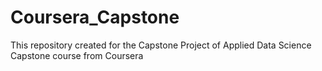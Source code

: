 # Coursera_Capstone
This repository created for the Capstone Project of Applied Data Science Capstone course from Coursera 
